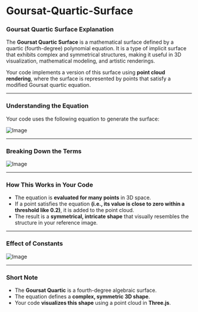 # Goursat-Quartic-Surface

### **Goursat Quartic Surface Explanation**
The **Goursat Quartic Surface** is a mathematical surface defined by a quartic (fourth-degree) polynomial equation. It is a type of implicit surface that exhibits complex and symmetrical structures, making it useful in 3D visualization, mathematical modeling, and artistic renderings.

Your code implements a version of this surface using **point cloud rendering**, where the surface is represented by points that satisfy a modified Goursat quartic equation.

---

### **Understanding the Equation**
Your code uses the following equation to generate the surface:

![Image](https://github.com/user-attachments/assets/7186e3e7-e92e-4f9f-8892-9096340db498)

---

### **Breaking Down the Terms**

![Image](https://github.com/user-attachments/assets/bfeec191-0273-479a-a4a2-c16620a73112)


---

### **How This Works in Your Code**
- The equation is **evaluated for many points** in 3D space.
- If a point satisfies the equation **(i.e., its value is close to zero within a threshold like 0.2)**, it is added to the point cloud.
- The result is a **symmetrical, intricate shape** that visually resembles the structure in your reference image.

---

### **Effect of Constants**

![Image](https://github.com/user-attachments/assets/a0baccce-8273-4770-8a81-bd18f9b74e27)

---

### **Short Note**
- The **Goursat Quartic** is a fourth-degree algebraic surface.
- The equation defines a **complex, symmetric 3D shape**.
- Your code **visualizes this shape** using a point cloud in **Three.js**.
